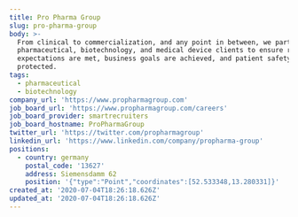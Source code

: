 ```yaml
---
title: Pro Pharma Group
slug: pro-pharma-group
body: >-
  From clinical to commercialization, and any point in between, we partner with
  pharmaceutical, biotechnology, and medical device clients to ensure regulatory
  expectations are met, business goals are achieved, and patient safety is
  protected.
tags:
  - pharmaceutical
  - biotechnology
company_url: 'https://www.propharmagroup.com'
job_board_url: 'https://www.propharmagroup.com/careers'
job_board_provider: smartrecruiters
job_board_hostname: ProPharmaGroup
twitter_url: 'https://twitter.com/propharmagroup'
linkedin_url: 'https://www.linkedin.com/company/propharma-group'
positions:
  - country: germany
    postal_code: '13627'
    address: Siemensdamm 62
    position: '{"type":"Point","coordinates":[52.533348,13.280331]}'
created_at: '2020-07-04T18:26:18.626Z'
updated_at: '2020-07-04T18:26:18.626Z'
---
```


